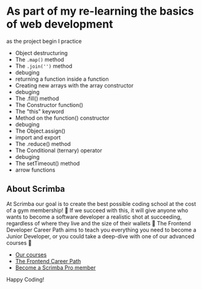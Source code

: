 # As part of my re-learning the basics of web development

as the project begin I practice
- Object destructuring
- The `.map()` method
- The `.join('')` method
- debuging
- returning a function inside a function
- Creating new arrays with the array constructor
- debuging
- The .fill() method
- The Constructor function()
- The "this" keyword 
- Method on the function() constructor
- debuging
- The Object.assign()
- import and export
- The .reduce() method
- The Conditional (ternary) operator
- debuging
- The setTimeout() method
- arrow functions


## About Scrimba

At Scrimba our goal is to create the best possible coding school at the cost of a gym membership! 💜
If we succeed with this, it will give anyone who wants to become a software developer a realistic shot at succeeding, regardless of where they live and the size of their wallets 🎉
The Frontend Developer Career Path aims to teach you everything you need to become a Junior Developer, or you could take a deep-dive with one of our advanced courses 🚀

- [Our courses](https://scrimba.com/allcourses)
- [The Frontend Career Path](https://scrimba.com/learn/frontend)
- [Become a Scrimba Pro member](https://scrimba.com/pricing)

Happy Coding!
